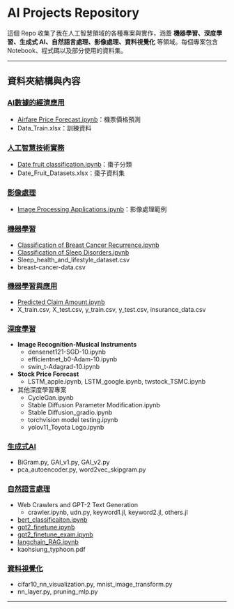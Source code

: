 # AI Projects Repository

這個 Repo 收集了我在人工智慧領域的各種專案與實作，涵蓋 **機器學習、深度學習、生成式 AI、自然語言處理、影像處理、資料視覺化** 等領域。每個專案包含 Notebook、程式碼以及部分使用的資料集。  

---

## 資料夾結構與內容

### [AI數據的經濟應用](./AI%E6%95%B8%E6%93%9A%E7%9A%84%E7%B6%93%E6%BF%9F%E6%87%89%E7%94%A8)
- [Airfare Price Forecast.ipynb](./AI%E6%95%B8%E6%93%9A%E7%9A%84%E7%B6%93%E6%BF%9F%E6%87%89%E7%94%A8/Airfare%20Price%20Forecast.ipynb)：機票價格預測
- Data_Train.xlsx：訓練資料  

### [人工智慧技術實務](./%E4%BA%BA%E5%B7%A5%E6%99%BA%E6%85%A7%E6%8A%80%E8%A1%93%E5%AF%A6%E5%8B%99)
- [Date fruit classification.ipynb](./%E4%BA%BA%E5%B7%A5%E6%99%BA%E6%85%A7%E6%8A%80%E8%A1%93%E5%AF%A6%E5%8B%99/Date%20fruit%20classification.ipynb)：棗子分類
- Date_Fruit_Datasets.xlsx：棗子資料集  

### [影像處理](./%E5%BD%B1%E5%83%8F%E8%99%95%E7%90%86)
- [Image Processing Applications.ipynb](./%E5%BD%B1%E5%83%8F%E8%99%95%E7%90%86/Image%20Processing%20Applications.ipynb)：影像處理範例  

### [機器學習](./%E6%A9%9F%E5%99%A8%E5%AD%B8%E7%BF%92)
- [Classification of Breast Cancer Recurrence.ipynb](./%E6%A9%9F%E5%99%A8%E5%AD%B8%E7%BF%92/Classification%20of%20Breast%20Cancer%20Recurrence.ipynb)
- [Classification of Sleep Disorders.ipynb](./%E6%A9%9F%E5%99%A8%E5%AD%B8%E7%BF%92/Classification%20of%20Sleep%20Disorders.ipynb)
- Sleep_health_and_lifestyle_dataset.csv
- breast-cancer-data.csv

### [機器學習與應用](./%E6%A9%9F%E5%99%A8%E5%AD%B8%E7%BF%92%E8%88%87%E6%87%89%E7%94%A8)
- [Predicted Claim Amount.ipynb](./%E6%A9%9F%E5%99%A8%E5%AD%B8%E7%BF%92%E8%88%87%E6%87%89%E7%94%A8/Predicted%20Claim%20Amount.ipynb)
- X_train.csv, X_test.csv, y_train.csv, y_test.csv, insurance_data.csv  

### [深度學習](./%E6%B7%B1%E5%BA%A6%E5%AD%B8%E7%BF%92)
- **Image Recognition-Musical Instruments**  
  - densenet121-SGD-10.ipynb  
  - efficientnet_b0-Adam-10.ipynb  
  - swin_t-Adagrad-10.ipynb  
- **Stock Price Forecast**  
  - LSTM_apple.ipynb, LSTM_google.ipynb, twstock_TSMC.ipynb  
- 其他深度學習專案  
  - CycleGan.ipynb  
  - Stable Diffusion Parameter Modification.ipynb  
  - Stable Diffusion_gradio.ipynb  
  - torchvision model testing.ipynb  
  - yolov11_Toyota Logo.ipynb  

### [生成式AI](./%E7%94%9F%E6%88%90%E5%BC%8FAI)
- BiGram.py, GAI_v1.py, GAI_v2.py  
- pca_autoencoder.py, word2vec_skipgram.py  

### [自然語言處理](./%E8%87%AA%E7%84%B6%E8%AA%9E%E8%A8%80%E8%99%95%E7%90%86)
- Web Crawlers and GPT-2 Text Generation  
  - crawler.ipynb, udn.py, keyword1.jl, keyword2.jl, others.jl  
- [bert_classificaiton.ipynb](./%E8%87%AA%E7%84%B6%E8%AA%9E%E8%A8%80%E8%99%95%E7%90%86/bert_classificaiton.ipynb)  
- [gpt2_finetune.ipynb](./%E8%87%AA%E7%84%B6%E8%AA%9E%E8%A8%80%E8%99%95%E7%90%86/gpt2_finetune.ipynb)  
- [gpt2_finetune_exam.ipynb](./%E8%87%AA%E7%84%B6%E8%AA%9E%E8%A8%80%E8%99%95%E7%90%86/gpt2_finetune_exam.ipynb)  
- [langchain_RAG.ipynb](./%E8%87%AA%E7%84%B6%E8%AA%9E%E8%A8%80%E8%99%95%E7%90%86/langchain_RAG.ipynb)  
- kaohsiung_typhoon.pdf  

### [資料視覺化](./%E8%B3%87%E6%96%99%E8%A6%96%E8%A6%BA%E5%8C%96)
- cifar10_nn_visualization.py, mnist_image_transform.py  
- nn_layer.py, pruning_mlp.py  

---
